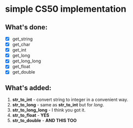 # simple CS50 implementation

## What's done:

- [x] get_string
- [x] get_char
- [x] get_int
- [x] get_long
- [x] get_long_long
- [x] get_float
- [x] get_double

## What's added:

1) **str_to_int** - convert string to integer in a convenient way.
2) **str_to_long** - same as **str_to_int** but for *long*.
3) **str_to_long_long** - I think you got it.
4) **str_to_float** - **YES**
5) **str_to_double** - **AND THIS TOO**